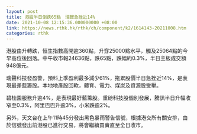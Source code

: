 ```yaml
---
layout: post
title: 港股半日倒跌65點　瑞聲急挫近14%
date: 2021-10-08 12:15:36.000000000 +08:00
link: https://news.rthk.hk/rthk/ch/component/k2/1614143-20211008.htm
categories: rthk
---
```


港股由升轉跌，恒生指數高開逾360點，升穿25000點水平，觸及25064點的今早高位後回落。中午收市報24636點，跌65點，跌幅約0.3%，半日主板成交額948億元。

瑞聲科技發盈警，預料上季盈利最多減少61%，拖累股價半日急挫近14%，是表現最差藍籌股。本地地產股回軟，體育、電力、煤炭及資源股受壓。

碧桂園服務升逾4%，是表現最好藍籌股。重磅科技股個別發展，騰訊半日升幅收窄至0.3%，阿里巴巴升逾3%，小米跌逾2%。

另外，天文台在上午11時45分發出黑色暴雨警告信號，根據港交所有關安排，由於信號發出前港股已進行交易，將會繼續買賣直至全日收市。
